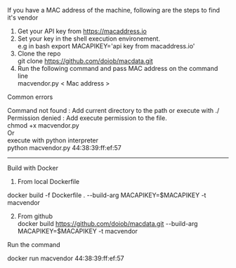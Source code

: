 If you have a MAC address of the machine, following are the steps to find it's vendor
1. Get your API key from https://macaddress.io   
2. Set your key in the shell execution environement.  
e.g in bash 
 export MACAPIKEY='api key from macaddress.io'
3. Clone the repo  
   git clone https://github.com/doiob/macdata.git   
3. Run the following command and pass MAC address on the command line   
  macvendor.py  &lt; Mac address &gt;

Common errors

Command not found : Add current directory to the path or execute with ./  
Permission denied : Add execute permission to the file.  
 chmod +x macvendor.py  
 Or  
 execute with python interpreter  
 python macvendor.py 44:38:39:ff:ef:57 

---------------
Build with Docker

1) From local Dockerfile

docker build -f Dockerfile . --build-arg  MACAPIKEY=$MACAPIKEY -t macvendor

2) From github   
docker build https://github.com/doiob/macdata.git  --build-arg  MACAPIKEY=$MACAPIKEY -t macvendor

Run the command

docker run  macvendor 44:38:39:ff:ef:57  
